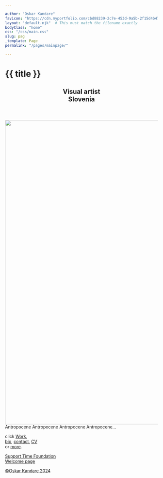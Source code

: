 ```yaml
---

author: "Oskar Kandare"
favicon: "https://cdn.myportfolio.com/cbd88239-2c7e-453d-9a5b-2f15d4b47f7a/46fac329-e54f-4db5-98d2-0e0a1fdea678_carw_1x1x32.png?h=eed870b1fa2939e86b5c6e034036296b"
layout: "default.njk"  # This must match the filename exactly
bodyClass: "home"
css: "/css/main.css"
slug: pag
_template: Page
permalink: "/pages/mainpage/"

---
```


<h1>{{ title }}</h1>
<header>
    <h2>Visual artist <br>Slovenia</h2>
</header>
<img src="/img/poplaaava.jpg" style="width:1000px">

<div class="marquee marquee--before" aria-hidden="true">
    <div class="marquee__inner">
        Antropocene Antropocene Antropocene Antropocene...
    </div>
</div>

<main>
    <p>
        click <a href="/pages/work/">Work</a>, <br>
        <a href="/pages/bio/">bio</a>,
        <a href="/pages/contact">contact</a>,
        <a href="/pages/cv">CV</a> <br> or
        <a href="dronisnica">more</a>. <br>
    </p>
    <div>
        <a href="https://oskar-cmyk.github.io/supporttimefoundation.github.io" class="styled-link">Support Time Foundation</a>
    </div>
</main>

<footer>
    <a href="/pages/">Welcome page</a>
    <p><a href="copyright.html" class="styled-link">&copy;Oskar Kandare 2024</a></p>
</footer>
